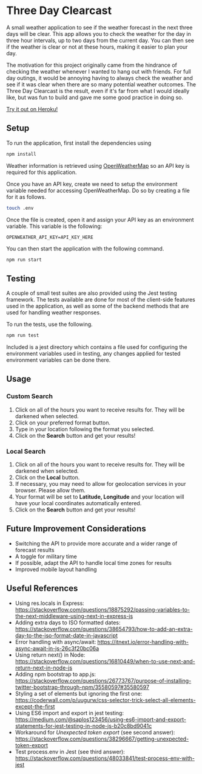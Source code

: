 # Three Day Clearcast

A small weather application to see if the weather forecast in the next three days will be clear. This app allows you to check the weather for the day in three hour intervals, up to two days from the current day. You can then see if the weather is clear or not at these hours, making it easier to plan your day.

The motivation for this project originally came from the hindrance of checking the weather whenever I wanted to hang out with friends. For full day outings, it would be annoying having to always check the weather and see if it was clear when there are so many potential weather outcomes. The Three Day Clearcast is the result, even if it's far from what I would ideally like, but was fun to build and gave me some good practice in doing so.

[Try it out on Heroku!](https://three-day-clearcast.herokuapp.com/)

Setup
-----

To run the application, first install the dependencies using

```bash
npm install
```

Weather information is retrieved using [OpenWeatherMap](https://openweathermap.org/) so an API key is required for this application.

Once you have an API key, create we need to setup the environment variable needed for accessing OpenWeatherMap. Do so by creating a file for it as follows.

```bash
touch .env
```

Once the file is created, open it and assign your API key as an environment variable. This variable is the following:

```
OPENWEATHER_API_KEY=API_KEY_HERE
```

You can then start the application with the following command.

```bash
npm run start
```

Testing
-------

A couple of small test suites are also provided using the Jest testing framework. The tests available are done for most of the client-side features used in the application, as well as some of the backend methods that are used for handling weather responses.

To run the tests, use the following.

```bash
npm run test
```

Included is a jest directory which contains a file used for configuring the environment variables used in testing, any changes applied for tested environment variables can be done there.

Usage
-----

### Custom Search

1. Click on all of the hours you want to receive results for. They will be darkened when selected.
2. Click on your preferred format button.
3. Type in your location following the format you selected.
4. Click on the **Search** button and get your results!

### Local Search

1. Click on all of the hours you want to receive results for. They will be darkened when selected.
2. Click on the **Local** button.
3. If necessary, you may need to allow for geolocation services in your browser. Please allow them.
4. Your format will be set to **Latitude, Longitude** and your location will have your local coordinates automatically entered.
5. Click on the **Search** button and get your results!

Future Improvement Considerations
---------------------------------

- Switching the API to provide more accurate and a wider range of forecast results
- A toggle for military time
- If possible, adapt the API to handle local time zones for results
- Improved mobile layout handling

Useful References
-----------------

- Using res.locals in Express: https://stackoverflow.com/questions/18875292/passing-variables-to-the-next-middleware-using-next-in-express-js
- Adding extra days to ISO formatted dates: https://stackoverflow.com/questions/38654793/how-to-add-an-extra-day-to-the-iso-format-date-in-javascript
- Error handling with async/await: https://itnext.io/error-handling-with-async-await-in-js-26c3f20bc06a
- Using return next() in Node: https://stackoverflow.com/questions/16810449/when-to-use-next-and-return-next-in-node-js
- Adding npm bootstrap to app.js: https://stackoverflow.com/questions/26773767/purpose-of-installing-twitter-bootstrap-through-npm/35580597#35580597
- Styling a set of elements but ignoring the first one: https://coderwall.com/p/uugurw/css-selector-trick-select-all-elements-except-the-first
- Using ES6 import and export in jest testing: https://medium.com/@saplos123456/using-es6-import-and-export-statements-for-jest-testing-in-node-js-b20c8bd9041c
- Workaround for *Unexpected token export* (see second answer): https://stackoverflow.com/questions/38296667/getting-unexpected-token-export
- Test process.env in Jest (see third answer): https://stackoverflow.com/questions/48033841/test-process-env-with-jest